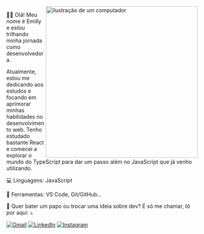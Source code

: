 <img src="https://raw.githubusercontent.com/MicaelliMedeiros/micaellimedeiros/master/image/computer-illustration.png" alt="ilustração de um computador" min-width="400px" max-width="400px" width="400px" align="right">

<p align="left"> 
  👩‍💻 Olá! Meu nome é Emilly e estou trilhando minha jornada como desenvolvedora.
  
Atualmente, estou me dedicando aos estudos e focando em aprimorar minhas habilidades no desenvolvimento web. Tenho estudado bastante React e comecei a explorar o mundo do TypeScript para dar um passo além no JavaScript que já venho utilizando.
</p>

<p align="left">
  💻 Linguagens: JavaScript
</p>

<p align="left">
  💼 Ferramentas: VS Code, Git/GitHub...
</p>

<p align="left">
  💌 Quer bater um papo ou trocar uma ideia sobre dev? É só me chamar, tô por aqui: ⤵️
</p>

<p align="left">
  <a href="emillydeoliveira1503@gmail.com" title="Gmail">
  <img src="https://img.shields.io/badge/-Gmail-FF0000?style=flat-square&labelColor=FF0000&logo=gmail&logoColor=white&link=LINK-DO-SEU-GMAIL" alt="Gmail"/></a>
  <a href="https://www.linkedin.com/in/emilly-de-oliveira-alves-46ba13245/" title="LinkedIn">
  <img src="https://img.shields.io/badge/-Linkedin-0e76a8?style=flat-square&logo=Linkedin&logoColor=white&link=LINK-DO-SEU-LINKEDIN" alt="LinkedIn"/></a>
  <a href="https://www.instagram.com/oliveira15e_/" title="Instagram">
  <img src="https://img.shields.io/badge/-Instagram-DF0174?style=flat-square&labelColor=DF0174&logo=instagram&logoColor=white&link=LINK-DO-SEU-INSTAGRAM" alt="Instagram"/></a>
</p>
